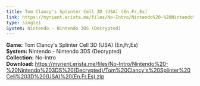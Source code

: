 ```yaml
---
title: Tom Clancy's Splinter Cell 3D (USA) (En,Fr,Es)
link: https://myrient.erista.me/files/No-Intro/Nintendo%20-%20Nintendo%203DS%20(Decrypted)/Tom%20Clancy's%20Splinter%20Cell%203D%20(USA)%20(En,Fr,Es).zip
type: single1
System: Nintendo - Nintendo 3DS (Decrypted)
---
```

<b>Game:</b> Tom Clancy's Splinter Cell 3D (USA) (En,Fr,Es)<br>
<b>System:</b> Nintendo - Nintendo 3DS (Decrypted)<br>
<b>Collection:</b> No-Intro<br>
<b>Download:</b> https://myrient.erista.me/files/No-Intro/Nintendo%20-%20Nintendo%203DS%20(Decrypted)/Tom%20Clancy's%20Splinter%20Cell%203D%20(USA)%20(En,Fr,Es).zip
